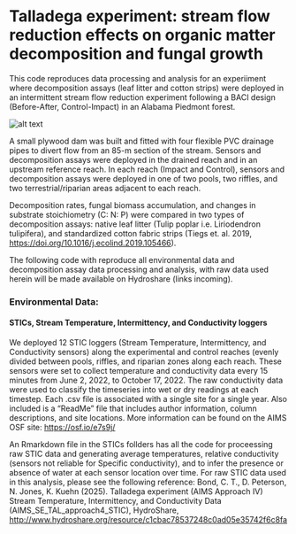 # Talladega experiment: stream flow reduction effects on organic matter decomposition and fungal growth 
This code reproduces data processing and analysis for an experiiment where decomposition assays (leaf litter and cotton strips) were deployed in an intermittent stream flow reduction experiment following a BACI design (Before-After, Control-Impact) in an Alabama Piedmont forest. 

![alt text](https://ctbond.weebly.com/uploads/1/5/2/6/152638843/editor/d916b34a-3673-4737-b377-cdf6dce7e81e-1-105-c.jpeg?1743361241)

A small plywood dam was built and fitted with four flexible PVC drainage pipes to divert flow from an 85-m section of the stream. Sensors and decomposition assays were deployed in the drained reach and in an upstream reference reach. In each reach (Impact and Control), sensors and decomposition assays were deployed in one of two pools, two riffles, and two terrestrial/riparian areas adjacent to each reach.

Decomposition rates, fungal biomass accumulation, and changes in substrate stoichiometry (C: N: P) were compared in two types of decomposition assays: native leaf litter (Tulip poplar i.e. Liriodendron tulipifera), and standardized cotton fabric strips (Tiegs et. al. 2019, https://doi.org/10.1016/j.ecolind.2019.105466). 

The following code with reproduce all environmental data and decomposition assay data processing and analysis, with raw data used herein will be made available on Hydroshare (links incoming).

### Environmental Data:

#### STICs, Stream Temperature, Intermittency, and Conductivity loggers
We deployed 12 STIC loggers (Stream Temperature, Intermittency, and Conductivity sensors) along the experimental and control reaches (evenly divided between pools, riffles, and riparian zones along each reach. These sensors were set to collect temperature and conductivity data every 15 minutes from June 2, 2022, to October 17, 2022. The raw conductivity data were used to classify the timeseries into wet or dry readings at each timestep. Each .csv file is associated with a single site for a single year. Also included is a “ReadMe” file that includes author information, column descriptions, and site locations. More information can be found on the AIMS OSF site: https://osf.io/e7s9j/

An Rmarkdown file in the STICs follders has all the code for proceessing raw STIC data and generating average temperatures, relative conductivity (sensors not reliable for Specific conductivity), and to infer the presence or absence of water at each sensor location over time. For raw STIC data used in this analysis, please see the following reference: 
Bond, C. T., D. Peterson, N. Jones, K. Kuehn (2025). Talladega experiment (AIMS Approach IV) Stream Temperature, Intermittency, and Conductivity Data (AIMS_SE_TAL_approach4_STIC), HydroShare, http://www.hydroshare.org/resource/c1cbac78537248c0ad05e35742f6c8fa

